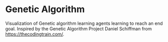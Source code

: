# Genetic Algorithm
Visualization of Genetic algorithm learning agents learning to reach an end goal. Inspired by the Genetic Algorithm Project Daniel Schiffman from https://thecodingtrain.com/.
